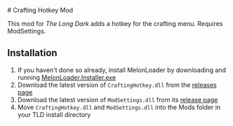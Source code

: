 ﻿﻿# Crafting Hotkey Mod

This mod for *The Long Dark* adds a hotkey for the crafting menu. Requires ModSettings.

## Installation

1. If you haven't done so already, install MelonLoader by downloading and running [MelonLoader.Installer.exe](https://github.com/HerpDerpinstine/MelonLoader/releases/latest/download/MelonLoader.Installer.exe)
2. Download the latest version of `CraftingHotkey.dll` from the [releases page](https://github.com/ds5678/CraftingHotkey/releases)
3. Download the latest version of `ModSettings.dll` from its [release page](https://github.com/zeobviouslyfakeacc/ModSettings/releases)
4. Move `CraftingHotkey.dll` and `ModSettings.dll` into the Mods folder in your TLD install directory